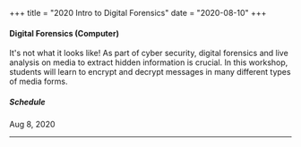 +++
title = "2020 Intro to Digital Forensics"
date = "2020-08-10"
+++   

#### Digital Forensics (Computer) ####

It's not what it looks like! As part of cyber security, digital forensics and live analysis on media to extract hidden information is crucial. In this workshop, students will learn to encrypt and decrypt messages in many different types of media forms.
              
##### Schedule #####       
Aug 8, 2020


---
